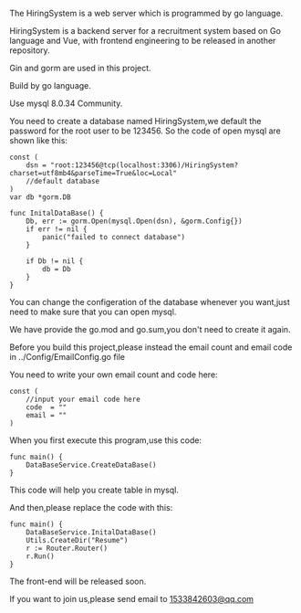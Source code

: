 The HiringSystem is a web server which is programmed by go language.

HiringSystem is a backend server for a recruitment system based on Go language and Vue, with frontend engineering to be released in another repository.

Gin and gorm are used in this project.

Build by go language.

Use mysql 8.0.34 Community.

You need to create a database named HiringSystem,we default the password for the root user to be 123456. So the  code of open mysql are shown like this:

```
const (
	dsn = "root:123456@tcp(localhost:3306)/HiringSystem?charset=utf8mb4&parseTime=True&loc=Local"
	//default database
)
var db *gorm.DB

func InitalDataBase() {
	Db, err := gorm.Open(mysql.Open(dsn), &gorm.Config{})
	if err != nil {
		panic("failed to connect database")
	}

	if Db != nil {
		db = Db
	}
}
```

You can change the configeration of the database whenever you want,just need to make sure that you can open mysql.

We have provide the  go.mod and go.sum,you don't need to create it again.

Before you build this project,please instead the email count and email code in ../Config/EmailConfig.go file

You need to write your own email count and code here:

```
const (
	//input your email code here
	code  = ""
	email = ""
)
```

When you first execute this program,use this code:

```
func main() {
	DataBaseService.CreateDataBase()
}
```

This code will help you create table in mysql.

And then,please replace the code with this:

```
func main() {
	DataBaseService.InitalDataBase()
	Utils.CreateDir("Resume")
	r := Router.Router()
	r.Run()
}
```

The front-end will be released soon.

If you want to join us,please send email to 1533842603@qq.com
